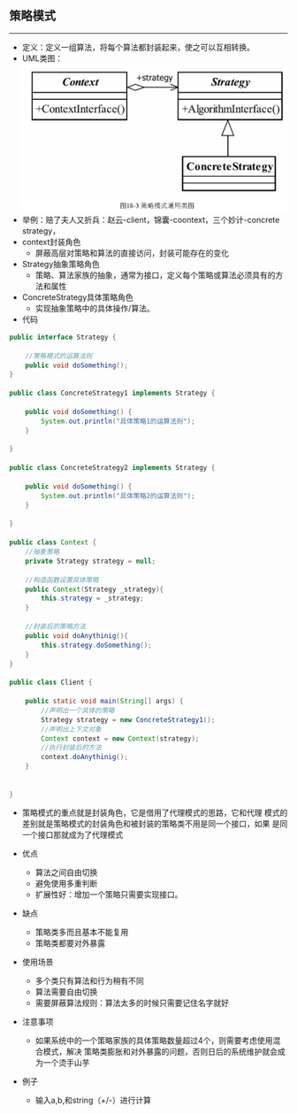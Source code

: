 ## 策略模式
---
* 定义：定义一组算法，将每个算法都封装起来，使之可以互相转换。
* UML类图：
![](./2016-09-05_105650.png)
* 举例：赔了夫人又折兵：赵云-client，锦囊-coontext，三个妙计-concrete strategy，
* context封装角色
    * 屏蔽高层对策略和算法的直接访问，封装可能存在的变化
* Strategy抽象策略角色
    * 策略、算法家族的抽象，通常为接口，定义每个策略或算法必须具有的方法和属性
* ConcreteStrategy具体策略角色
    * 实现抽象策略中的具体操作/算法。
* 代码
```java
public interface Strategy {
	
	//策略模式的运算法则
	public void doSomething();
}

public class ConcreteStrategy1 implements Strategy {

	public void doSomething() {
		System.out.println("具体策略1的运算法则");
	}

}

public class ConcreteStrategy2 implements Strategy {

	public void doSomething() {
		System.out.println("具体策略2的运算法则");
	}

}

public class Context {
	//抽象策略
	private Strategy strategy = null;
	
	//构造函数设置具体策略
	public Context(Strategy _strategy){
		this.strategy = _strategy;
	}
	
	//封装后的策略方法
	public void doAnythinig(){
		this.strategy.doSomething();
	}
}

public class Client {
	
	public static void main(String[] args) {
		//声明出一个具体的策略
		Strategy strategy = new ConcreteStrategy1(); 
		//声明出上下文对象
		Context context = new Context(strategy);
		//执行封装后的方法
		context.doAnythinig();
	}
	
	
}
```

* 策略模式的重点就是封装角色，它是借用了代理模式的思路，它和代理
模式的差别就是策略模式的封装角色和被封装的策略类不用是同一个接口，如果
是同一个接口那就成为了代理模式

* 优点
    * 算法之间自由切换
    * 避免使用多重判断
    * 扩展性好：增加一个策略只需要实现接口。

* 缺点
    * 策略类多而且基本不能复用
    * 策略类都要对外暴露

* 使用场景
    * 多个类只有算法和行为稍有不同
    * 算法需要自由切换
    * 需要屏蔽算法规则：算法太多的时候只需要记住名字就好

* 注意事项
    * 如果系统中的一个策略家族的具体策略数量超过4个，则需要考虑使用混合模式，解决
策略类膨胀和对外暴露的问题，否则日后的系统维护就会成为一个烫手山芋
* 例子
    * 输入a,b,和string（+/-）进行计算